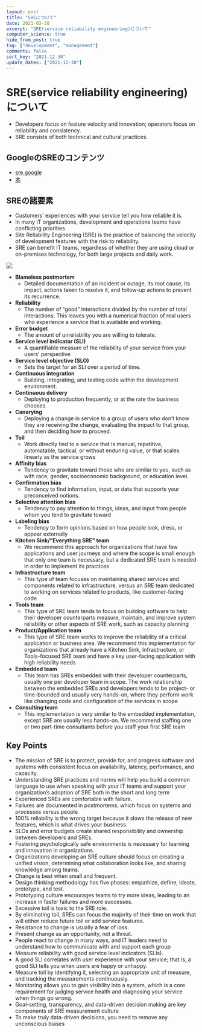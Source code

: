 ```yaml
---
layout: post
title: "SREについて"
date: 2021-03-28
excerpt: "SRE(service reliability engineering)について"
computer_science: true
hide_from_post: true
tag: ["development", "management"]
comments: false
sort_key: "2021-12-30"
update_dates: ["2021-12-30"]
---
```


# SRE(service reliability engineering)について
 - Developers focus on feature velocity and innovation; operators focus on reliability and consistency.
 - SRE consists of both technical and cultural practices.
  
## GoogleのSREのコンテンツ
 - [sre.google](https://sre.google/sre-book/table-of-contents/)
 - [本](https://sre.google/workbook/table-of-contents/)

## SREの諸要素
 - Customers’ experiences with your service tell you how reliable it is.
 - In many IT organizations, development and operations teams have conflicting priorities 
 - Site Reliability Engineering (SRE) is the practice of balancing the velocity of development features with the risk to reliability.
 - SRE can benefit IT teams, regardless of whether they are using cloud or on-premises technology, for both large projects and daily work.

<div>
  <img src="https://user-images.githubusercontent.com/4949982/113293054-40cfb700-9330-11eb-9ddf-a09f488a0928.png">
</div>

 - **Blameless postmortem**
   - Detailed documentation of an incident or outage, its root cause, its impact, actions taken to resolve it, and follow-up actions to prevent its recurrence. 
 - **Reliability**
   - The number of “good” interactions divided by the number of total interactions. This leaves you with a numerical fraction of real users who experience a service that is available and working.
 - **Error budget**
   - The amount of unreliability you are willing to tolerate.
 - **Service level indicator (SLI)**
   - A quantifiable measure of the reliability of your service from your users' perspective
 - **Service level objective (SLO)**
   - Sets the target for an SLI over a period of time.
 - **Continuous integration**
   - Building, integrating, and testing code within the development environment.
 - **Continuous delivery**
   - Deploying to production frequently, or at the rate the business chooses.
 - **Canarying** 
   - Deploying a change in service to a group of users who don’t know they are receiving the change, evaluating the impact to that group, and then deciding how to proceed.
 - **Toil**
   - Work directly tied to a service that is manual, repetitive, automatable, tactical, or without enduring value, or that scales linearly as the service grows
 - **Affinity bias**
   - Tendency to gravitate toward those who are similar to you, such as with race, gender, socioeconomic background, or education level.
 - **Confirmation bias**
   - Tendency to find information, input, or data that supports your preconceived notions.
 - **Selective attention bias**
   - Tendency to pay attention to things, ideas, and input from people whom you tend to gravitate toward
 - **Labeling bias**
   - Tendency to form opinions based on how people look, dress, or appear externally
 - **Kitchen Sink/”Everything SRE” team**
   - We recommend this approach for organizations that have few applications and user journeys and where the scope is small enough that only one team is necessary, but a dedicated SRE team is needed in order to implement its practices
 - **Infrastructure team**
   - This type of team focuses on maintaining shared services and components related to infrastructure, versus an SRE team dedicated to working on services related to products, like customer-facing code
 - **Tools team**
   - This type of SRE team tends to focus on building software to help their developer counterparts measure, maintain, and improve system reliability or other aspects of SRE work, such as capacity planning
 - **Product/Application team**
   - This type of SRE team works to improve the reliability of a critical application or business area. We recommend this implementation for organizations that already have a Kitchen Sink, Infrastructure, or Tools-focused SRE team and have a key user-facing application with high reliability needs 
 - **Embedded team**
   - This team has SREs embedded with their developer counterparts, usually one per developer team in scope. The work relationship between the embedded SREs and developers tends to be project- or time-bounded and usually very hands-on, where they perform work like changing code and configuration of the services in scope
 - **Consulting team**
   - This implementation is very similar to the embedded implementation, except SRE are usually less hands-on. We recommend staffing one or two part-time consultants before you staff your first SRE team
 
## Key Points
   - The mission of SRE is to protect, provide for, and progress software and systems with consistent focus on availability, latency, performance, and capacity.
   - Understanding SRE practices and norms will help you build a common language to use when speaking with your IT teams and support your organization’s adoption of SRE both in the short and long term
   - Experienced SREs are comfortable with failure.
   - Failures are documented in postmortems, which focus on systems and processes versus people.
   - 100% reliability is the wrong target because it slows the release of new features, which is what drives your business.
   - SLOs and error budgets create shared responsibility and ownership between developers and SREs.
   - Fostering psychologically safe environments is necessary for learning and innovation in organizations.
   - Organizations developing an SRE culture should focus on creating a unified vision, determining what collaboration looks like, and sharing knowledge among teams.
   - Change is best when small and frequent.
   - Design thinking methodology has five phases: empathize, define, ideate, prototype, and test.
   - Prototyping culture encourages teams to try more ideas, leading to an increase in faster failures and more successes.
   - Excessive toil is toxic to the SRE role.
   - By eliminating toil, SREs can focus the majority of their time on work that will either reduce future toil or add service features.
   - Resistance to change is usually a fear of loss.
   - Present change as an opportunity, not a threat.
   - People react to change in many ways, and IT leaders need to understand how to communicate with and support each group
   - Measure reliability with good service level indicators (SLIs).
   - A good SLI correlates with user experience with your service; that is, a good SLI tells you when users are happy or unhappy.
   - Measure toil by identifying it, selecting an appropriate unit of measure, and tracking the measurements continuously.
   - Monitoring allows you to gain visibility into a system, which is a core requirement for judging service health and diagnosing your service when things go wrong.
   - Goal-setting, transparency, and data-driven decision making are key components of SRE measurement culture
   - To make truly data-driven decisions, you need to remove any unconscious biases
